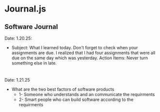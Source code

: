 # Journal.js

## Software Journal

Date: 1.20.25:

* Subject: What I learned today. Don't forget to check when your assignments are due. I realized that I had four assignments that were all due on the same day which was yesterday. Action Items: Never turn something else in late. 

#

Date: 1.21.25

* What are the two best factors of software products
    * 1- Someone who understands and  an communicate the requirments
    * 2- Smart people who can build software according to the requirments 


